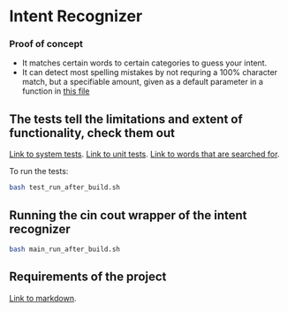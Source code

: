 # Intent Recognizer
### Proof of concept
- It matches certain words to certain categories to guess your intent.
- It can detect most spelling mistakes by not requring a 100% character match, but a specifiable amount, given as a 
default parameter in a function in [this file](include/are_words_similar.h)

## The tests tell the limitations and extent of functionality, check them out
[Link to system tests](./tests/recognize_intent_tests.cpp).
[Link to unit tests](./tests/are_words_similar_tests.cpp).
[Link to words that are searched for](./include/are_words_similar.h).

To run the tests:

```bash
bash test_run_after_build.sh
```

## Running the cin cout wrapper of the intent recognizer

```bash
bash main_run_after_build.sh
```

## Requirements of the project
[Link to markdown](./challenges_IntentRecognizer.md).
